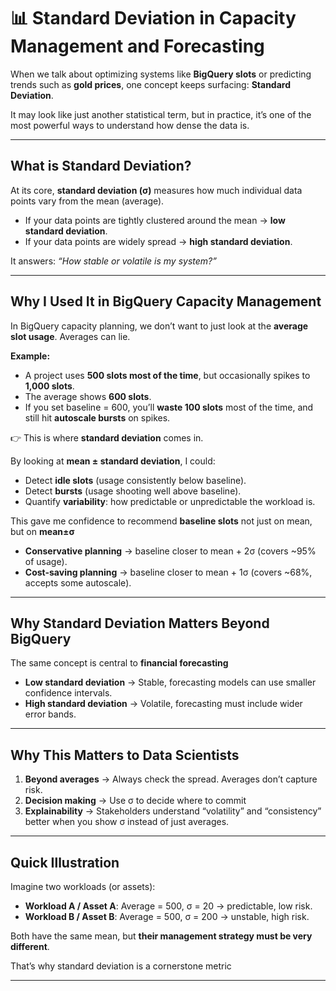 # 📊 Standard Deviation in Capacity Management and Forecasting

When we talk about optimizing systems like **BigQuery slots** or predicting trends such as **gold prices**, one concept keeps surfacing: **Standard Deviation**.  

It may look like just another statistical term, but in practice, it’s one of the most powerful ways to understand how dense the data is.  

---

## What is Standard Deviation?

At its core, **standard deviation (σ)** measures how much individual data points vary from the mean (average).  

- If your data points are tightly clustered around the mean → **low standard deviation**.  
- If your data points are widely spread → **high standard deviation**.  

It answers: *“How stable or volatile is my system?”*  

---

## Why I Used It in BigQuery Capacity Management

In BigQuery capacity planning, we don’t want to just look at the **average slot usage**. Averages can lie.  

**Example:**  
- A project uses **500 slots most of the time**, but occasionally spikes to **1,000 slots**.  
- The average shows **600 slots**.  
- If you set baseline = 600, you’ll **waste 100 slots** most of the time, and still hit **autoscale bursts** on spikes.  

👉 This is where **standard deviation** comes in.  

By looking at **mean ± standard deviation**, I could:  
- Detect **idle slots** (usage consistently below baseline).  
- Detect **bursts** (usage shooting well above baseline).  
- Quantify **variability**: how predictable or unpredictable the workload is.  

This gave me confidence to recommend **baseline slots** not just on mean, but on **mean±σ**
- **Conservative planning** → baseline closer to mean + 2σ (covers ~95% of usage).  
- **Cost-saving planning** → baseline closer to mean + 1σ (covers ~68%, accepts some autoscale).  

---

## Why Standard Deviation Matters Beyond BigQuery

The same concept is central to **financial forecasting**

- **Low standard deviation** → Stable, forecasting models can use smaller confidence intervals.  
- **High standard deviation** → Volatile, forecasting must include wider error bands.  

---

## Why This Matters to Data Scientists

1. **Beyond averages** → Always check the spread. Averages don’t capture risk.  
2. **Decision making** → Use σ to decide where to commit
3. **Explainability** → Stakeholders understand “volatility” and “consistency” better when you show σ instead of just averages.  

---

## Quick Illustration

Imagine two workloads (or assets):  

- **Workload A / Asset A**: Average = 500, σ = 20 → predictable, low risk.  
- **Workload B / Asset B**: Average = 500, σ = 200 → unstable, high risk.  

Both have the same mean, but **their management strategy must be very different**.  

That’s why standard deviation is a cornerstone metric

---